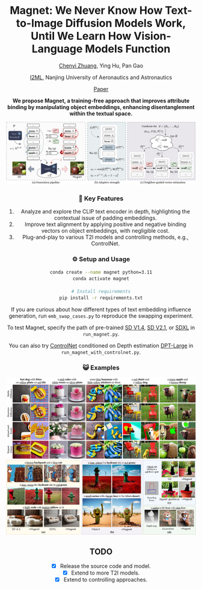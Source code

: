 <div align="center">
<h1>Magnet: We Never Know How Text-to-Image Diffusion Models Work, Until We Learn How Vision-Language Models Function</h1>

[Chenyi Zhuang](https://chenyi-zhuang.github.io/), Ying Hu, Pan Gao

[I2ML](https://i2-multimedia-lab.github.io/), Nanjing University of Aeronautics and Astronautics

[Paper]()

<p><B>We propose Magnet, a training-free approach that improves attribute binding by manipulating object embeddings, enhancing disentanglement within the textual space.</B></p>

<img src="./figures/magnet_workflow.jpg" width="800px">

### 🌟 Key Features
1. Analyze and explore the CLIP text encoder in depth, highlighting the contextual issue of padding embeddings.
2. Improve text alignment by applying positive and negative binding vectors on object embeddings, with negligible cost.
3. Plug-and-play to various T2I models and controlling methods, e.g., ControlNet.

### ⚙️ Setup and Usage
```bash
conda create --name magnet python=3.11
conda activate magnet

# Install requirements
pip install -r requirements.txt
```

If you are curious about how different types of text embedding influence generation, run ``emb_swap_cases.py`` to reproduce the swapping experiment.

To test Magnet, specify the path of pre-trained [SD V1.4](https://huggingface.co/CompVis/stable-diffusion-v1-4), [SD V2.1](https://huggingface.co/stabilityai/stable-diffusion-2-1-base), or [SDXL](https://huggingface.co/stabilityai/stable-diffusion-xl-base-1.0) in ``run_magnet.py``.

You can also try [ControlNet](https://huggingface.co/lllyasviel/sd-controlnet-depth) conditioned on Depth estimation [DPT-Large](https://huggingface.co/Intel/dpt-large) in ``run_magnet_with_controlnet.py``.

### 😺 Examples
<img src="./figures/qualitative.jpg" width="800px">
<img src="./figures/qualitative_extention.jpg" width="800px">

## TODO
- [x] Release the source code and model.
- [x] Extend to more T2I models.
- [x] Extend to controlling approaches.

</div>
